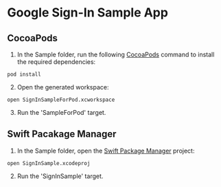 # Google Sign-In Sample App

## CocoaPods

1. In the Sample folder, run the following [CocoaPods](https://cocoapods.org) command
   to install the required dependencies:

```
pod install
```

2. Open the generated workspace:

```
open SignInSampleForPod.xcworkspace
```

3. Run the 'SampleForPod' target.

## Swift Pacakage Manager

1. In the Sample folder, open the
   [Swift Package Manager](https://swift.org/package-manager/) project:

```
open SignInSample.xcodeproj
```

2. Run the 'SignInSample' target.
